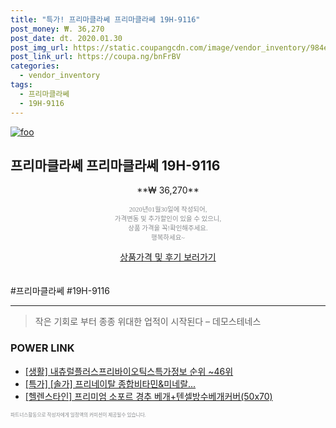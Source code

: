 ```yaml
--- 
title: "특가! 프리마클라쎄 프리마클라쎄 19H-9116" 
post_money: ₩. 36,270 
post_date: dt. 2020.01.30 
post_img_url: https://static.coupangcdn.com/image/vendor_inventory/984e/ec81748473b7f6dbea39ed54be3756009ba875a46d56dcbca4ac3c3b4532.jpg 
post_link_url: https://coupa.ng/bnFrBV 
categories: 
  - vendor_inventory 
tags: 
  - 프리마클라쎄 
  - 19H-9116 
--- 
```

[![foo](https://static.coupangcdn.com/image/vendor_inventory/984e/ec81748473b7f6dbea39ed54be3756009ba875a46d56dcbca4ac3c3b4532.jpg)](https://coupa.ng/bnFrBV) 

## 프리마클라쎄 프리마클라쎄 19H-9116 
<p style="text-align: center;">**₩ 36,270**</p> 
<p style="text-align: center;"><span style="color: #898c8f; font-family: Georgia,Times,serif; font-size: 0.75em;">2020년01월30일에 작성되어, <br>가격변동 및 추가할인이 있을 수 있으니,<br> 상품 가격을 꼭!확인해주세요.<br>행복하세요~</span> 
</p>	 
<div markdown="0" style="text-align: center;"><a href="https://coupa.ng/bnFrBV" class="btn btn--success">상품가격 및 후기 보러가기</a></div> 
<br><br> 
  #프리마클라쎄 #19H-9116 
<hr> 

> 작은 기회로 부터 종종 위대한 업적이 시작된다  – 데모스테네스 


### POWER LINK

* <a href="https://blog.naver.com/sakai111/221773154559" target="_blank"> [생활] 내츄럴플러스프리바이오틱스특가정보 순위 ~46위</a>
* <a href="https://blog.naver.com/sakai111/221790037782" target="_blank">[특가] [솔가] 프리네이탈 종합비타민&미네랄...</a>
* <a href="https://blog.naver.com/santokki14/221787845817" target="_blank">[헬렌스타인] 프리미엄 소포르 경추 베개+텐셀방수베개커버(50x70)</a>

<span style="color: #898c8f; font-family: Georgia,Times,serif; font-size: 0.55em;">파트너스활동으로 작성자에게 일정액의 커미션이 제공될수 있습니다.</span> 
